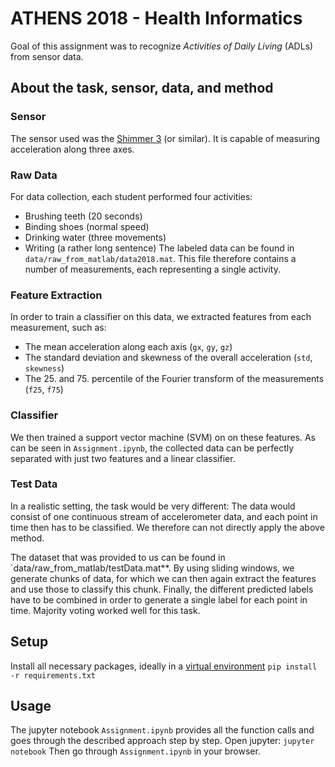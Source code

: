 # ATHENS 2018 - Health Informatics
Goal of this assignment was to recognize *Activities of Daily Living* (ADLs)
from sensor data.

## About the task, sensor, data, and method
### Sensor
The sensor used was the
[Shimmer 3](http://www.shimmersensing.com/products/shimmer3-imu-sensor)
(or similar). It is capable of measuring acceleration along three axes.

### Raw Data
For data collection, each student performed four activities:
- Brushing teeth (20 seconds)
- Binding shoes (normal speed)
- Drinking water (three movements)
- Writing (a rather long sentence)
The labeled data can be found in `data/raw_from_matlab/data2018.mat`.
This file therefore contains a number of measurements, each representing a
single activity.

### Feature Extraction
In order to train a classifier on this data, we extracted features from each
measurement, such as:
- The mean acceleration along each axis (`gx`, `gy`, `gz`)
- The standard deviation and skewness of the overall acceleration (`std`, `skewness`)
- The 25. and 75. percentile of the Fourier transform of the measurements
  (`f25`, `f75`)

### Classifier
We then trained a support vector machine (SVM) on on these features. As can be
seen in `Assignment.ipynb`, the collected data can be perfectly separated with
just two features and a linear classifier.

### Test Data
In a realistic setting, the task would be very different: The data would consist
of one continuous stream of accelerometer data, and each point in time then has
to be classified. We therefore can not directly apply the above method.

The dataset that was provided to us can be found in
`data/raw_from_matlab/testData.mat**.
By using sliding windows, we generate chunks of data, for which we can then
again extract the features and use those to classify this chunk.
Finally, the different predicted labels have to be combined in order to generate
a single label for each point in time. Majority voting worked well for this task.


## Setup
Install all necessary packages, ideally in a
[virtual environment](https://docs.python.org/3/library/venv.html)
```pip install -r requirements.txt```


## Usage
The jupyter notebook `Assignment.ipynb` provides all the function calls and goes
through the described approach step by step.
Open jupyter:
```jupyter notebook```
Then go through `Assignment.ipynb` in your browser.
